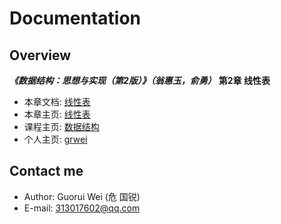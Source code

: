 # Documentation

## Overview

_**《数据结构：思想与实现（第2版）》（翁惠玉，俞勇）**_ **第2章 线性表**

- 本章文档: [线性表](https://grwei.github.io/data-structure-homework/DS_Ch2/doc/html/index.html)
- 本章主页: [线性表](https://grwei.github.io/data-structure-homework/DS_Ch2/)
- 课程主页: [数据结构](https://grwei.github.io/data-structure-homework/)
- 个人主页: [grwei](https://grwei.github.io/)

## Contact me

- Author: Guorui Wei (危 国锐)
- E-mail: 313017602@qq.com

